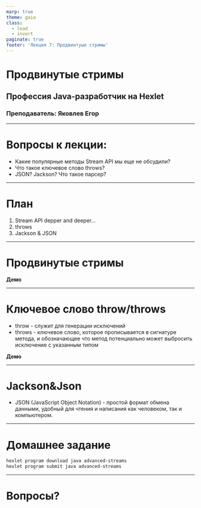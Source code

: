 ```yaml
---
marp: true
theme: gaia
class:
  - lead
  - invert
paginate: true
footer: 'Лекция 7: Продвинтуые стримы'
---
```


# Продвинутые стримы
## Профессия Java-разработчик на Hexlet
### Преподаватель: Яковлев Егор
<!-- _color: white -->
<!-- _color: white -->

---

# Вопросы к лекции:

* Какие популярные методы Stream API мы еще не обсудили?
* Что такое ключевое слово throws?
* JSON? Jackson? Что такое парсер?

---

# План

1. Stream API depper and deeper...
2. throws
3. Jackson & JSON


---

# Продвинутые стримы

**Демо**

---

# Ключевое слово throw/throws

* throw - служит для генерации исключений
* throws - ключевое слово, которое прописывается в сигнатуре метода, и обозначающее что метод потенциально может выбросить исключение с указанным типом

**Демо**

---

# Jackson&Json

* JSON (JavaScript Object Notation) - простой формат обмена данными, удобный для чтения и написания как человеком, так и компьютером.


---

# Домашнее задание

```bash
hexlet program download java advanced-streams
hexlet program submit java advanced-streams
```

---

# Вопросы?